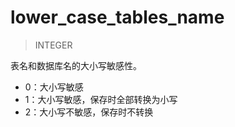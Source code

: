 # lower_case_tables_name

> INTEGER

表名和数据库名的大小写敏感性。
- 0：大小写敏感  
- 1：大小写敏感，保存时全部转换为小写  
- 2：大小写不敏感，保存时不转换
